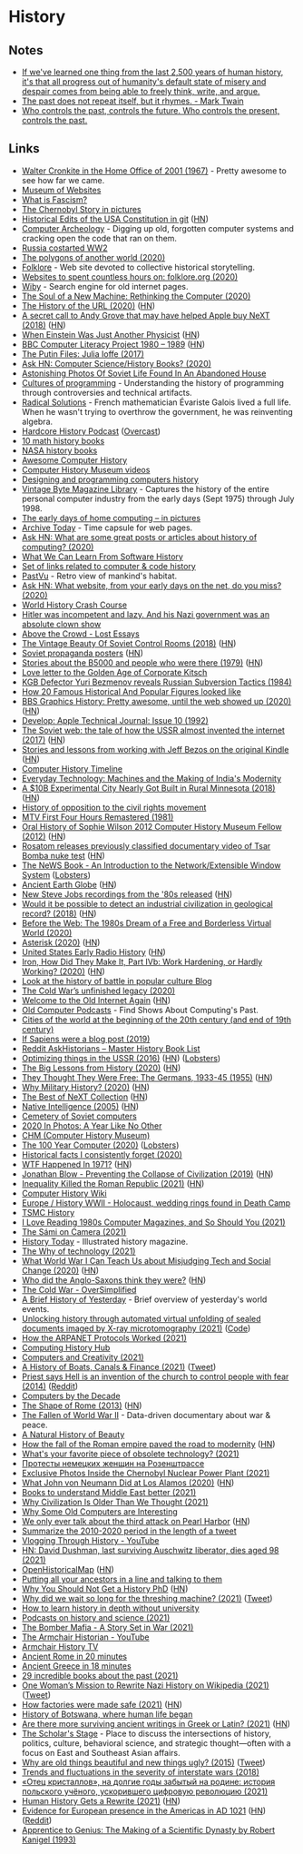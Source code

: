 # History

## Notes

- [If we've learned one thing from the last 2,500 years of human history, it's that all progress out of humanity's default state of misery and despair comes from being able to freely think, write, and argue.](https://twitter.com/APompliano/status/1399406777406472194)
- [The past does not repeat itself, but it rhymes. - Mark Twain](https://news.ycombinator.com/item?id=27421527)
- [Who controls the past, controls the future. Who controls the present, controls the past.](https://www.reddit.com/r/worldnews/comments/q3v419/university_of_hong_kong_orders_removal_of/)

## Links

- [Walter Cronkite in the Home Office of 2001 (1967)](https://www.youtube.com/watch?v=V6DSu3IfRlo) - Pretty awesome to see how far we came.
- [Museum of Websites](https://www.kapwing.com/museum-of-websites)
- [What is Fascism?](https://www.reddit.com/r/AskHistorians/comments/22ox1w/what_is_fascism/cgoz902/)
- [The Chernobyl Story in pictures](https://imgur.com/a/TwY6q)
- [Historical Edits of the USA Constitution in git](https://github.com/JesseKPhillips/USA-Constitution) ([HN](https://news.ycombinator.com/item?id=21338257))
- [Computer Archeology](http://www.computerarcheology.com/) - Digging up old, forgotten computer systems and cracking open the code that ran on them.
- [Russia costarted WW2](https://www.reddit.com/r/worldnews/comments/ei5h2w/vladimir_putin_tries_to_rewrite_history_in_speech/fcnzs71/)
- [The polygons of another world (2020)](http://fabiensanglard.net/another_world_polygons/index.html)
- [Folklore](https://www.folklore.org/) - Web site devoted to collective historical storytelling.
- [Websites to spent countless hours on: folklore.org (2020)](https://www.christophlabacher.com/notes/websites-to-spent-countless-hours-on-folklore-org)
- [Wiby](https://wiby.me/) - Search engine for old internet pages.
- [The Soul of a New Machine: Rethinking the Computer (2020)](https://www.youtube.com/watch?v=vvZA9n3e5pc)
- [The History of the URL (2020)](https://blog.cloudflare.com/the-history-of-the-url/) ([HN](https://news.ycombinator.com/item?id=22493216))
- [A secret call to Andy Grove that may have helped Apple buy NeXT (2018)](https://www.cake.co/conversations/g4CP6zJ/the-secret-call-to-andy-grove-that-may-have-helped-apple-buy-next) ([HN](https://news.ycombinator.com/item?id=22629763))
- [When Einstein Was Just Another Physicist](https://lareviewofbooks.org/article/when-einstein-was-just-another-physicist/) ([HN](https://news.ycombinator.com/item?id=22681773))
- [BBC Computer Literacy Project 1980 – 1989](https://clp.bbcrewind.co.uk/) ([HN](https://news.ycombinator.com/item?id=22683158))
- [The Putin Files: Julia Ioffe (2017)](https://www.youtube.com/watch?v=b1HWNcLDK88)
- [Ask HN: Computer Science/History Books? (2020)](https://news.ycombinator.com/item?id=22692281)
- [Astonishing Photos Of Soviet Life Found In An Abandoned House](https://www.rferl.org/a/astonishing-photos-of-soviet-village-life-discovered-in-abandoned-house-in-moldova/30383072.html)
- [Cultures of programming](http://tomasp.net/academic/drafts/cultures/cultures.pdf) - Understanding the history of programming through controversies and technical artifacts.
- [Radical Solutions](https://www.damninteresting.com/radical-solutions/) - French mathematician Évariste Galois lived a full life. When he wasn't trying to overthrow the government, he was reinventing algebra.
- [Hardcore History Podcast](https://www.dancarlin.com/hardcore-history-series/) ([Overcast](https://overcast.fm/itunes173001861/dan-carlins-hardcore-history))
- [10 math history books](https://wiki.ezvid.com/best-history-of-mathematics-books)
- [NASA history books](https://history.nasa.gov/books_sort_SP.html)
- [Awesome Computer History](https://github.com/watson/awesome-computer-history)
- [Computer History Museum videos](https://www.youtube.com/user/ComputerHistory/videos)
- [Designing and programming computers history](https://www.bl.uk/voices-of-science/themes/designing-and-programming-computers)
- [Vintage Byte Magazine Library](https://vintageapple.org/byte/) - Captures the history of the entire personal computer industry from the early days (Sept 1975) through July 1998.
- [The early days of home computing – in pictures](https://www.theguardian.com/technology/gallery/2020/apr/11/the-early-days-of-home-computing-in-pictures?CMP=Share_iOSApp_Other)
- [Archive Today](http://archive.vn/) - Time capsule for web pages.
- [Ask HN: What are some great posts or articles about history of computing? (2020)](https://news.ycombinator.com/item?id=22907211)
- [What We Can Learn From Software History](https://www.deconstructconf.com/2019/hillel-wayne-what-we-can-learn-from-software-history)
- [Set of links related to computer & code history](https://github.com/v3ga/computer_history)
- [PastVu](https://pastvu.com/) - Retro view of mankind's habitat.
- [Ask HN: What website, from your early days on the net, do you miss? (2020)](https://news.ycombinator.com/item?id=22981491)
- [World History Crash Course](https://www.youtube.com/playlist?list=PLBDA2E52FB1EF80C9)
- [Hitler was incompetent and lazy. And his Nazi government was an absolute clown show](https://www.newsweek.com/hitler-incompetent-lazy-nazi-government-clown-show-opinion-1408136)
- [Above the Crowd - Lost Essays](https://drive.google.com/file/d/1jX3GbFCIlnJc4vzSf4XWYyD6RosCdKOh/view)
- [The Vintage Beauty Of Soviet Control Rooms (2018)](https://designyoutrust.com/2018/01/vintage-beauty-soviet-control-rooms/) ([HN](https://news.ycombinator.com/item?id=23334339))
- [Soviet propaganda posters](https://www.sovietposters.com/) ([HN](https://news.ycombinator.com/item?id=23375494))
- [Stories about the B5000 and people who were there (1979)](http://ed-thelen.org/comp-hist/B5000-AlgolRWaychoff.html) ([HN](https://news.ycombinator.com/item?id=23519816))
- [Love letter to the Golden Age of Corporate Kitsch](https://www.instagram.com/__________office/)
- [KGB Defector Yuri Bezmenov reveals Russian Subversion Tactics (1984)](https://www.youtube.com/watch?v=zgmg2VFX058)
- [How 20 Famous Historical And Popular Figures looked like](https://www.boredpanda.com/digital-art-restoring-appearances-historical-figures-bas-uterwijk/)
- [BBS Graphics History: Pretty awesome, until the web showed up (2020)](https://tedium.co/2020/07/21/bbs-graphics-history-ripscrip-naplps/) ([HN](https://news.ycombinator.com/item?id=23916050))
- [Develop: Apple Technical Journal: Issue 10 (1992)](https://vintageapple.org/develop/pdf/develop-10_9205_May_1992.pdf)
- [The Soviet web: the tale of how the USSR almost invented the internet (2017)](https://www.calvertjournal.com/articles/show/7605/soviet-internet-cybernetics-viktor-glushkov) ([HN](https://news.ycombinator.com/item?id=23987760))
- [Stories and lessons from working with Jeff Bezos on the original Kindle](https://twitter.com/drose_999/status/1287944667414196225) ([HN](https://news.ycombinator.com/item?id=24026270))
- [Computer History Timeline](https://history-computer.com/)
- [Everyday Technology: Machines and the Making of India's Modernity](https://bookshop.org/books/everyday-technology-machines-and-the-making-of-india-s-modernity/9780226269375)
- [A \$10B Experimental City Nearly Got Built in Rural Minnesota (2018)](https://www.smithsonianmag.com/innovation/how-10-billion-experimental-city-nearly-got-built-rural-minnesota-180968617/) ([HN](https://news.ycombinator.com/item?id=24184470))
- [History of opposition to the civil rights movement](https://twitter.com/GKBesterfriend/status/1295428171198685184)
- [MTV First Four Hours Remastered (1981)](https://archive.org/details/1981.08.01_MTV_First_Four_Hours_Remastered_12am_Saturday_August_1st_1981/1981.08.01+-+MTV+First+Four+Hours+Remastered+-+01+-+Original+Broadcast+-+12am+Saturday+August+1st%2C+1981.mpg)
- [Oral History of Sophie Wilson 2012 Computer History Museum Fellow (2012)](http://archive.computerhistory.org/resources/access/text/2012/06/102746190-05-01-acc.pdf) ([HN](https://news.ycombinator.com/item?id=24243415))
- [Rosatom releases previously classified documentary video of Tsar Bomba nuke test](https://thebarentsobserver.com/en/security/2020/08/rosatom-releases-previously-classified-documentary-video-50-mt-novaya-zemlya-test) ([HN](https://news.ycombinator.com/item?id=24247349))
- [The NeWS Book - An Introduction to the Network/Extensible Window System](http://bitsavers.trailing-edge.com/pdf/sun/NeWS/The_NeWS_Book_1989.pdf) ([Lobsters](https://lobste.rs/s/tpl4rr/news_book_introduction_network))
- [Ancient Earth Globe](https://dinosaurpictures.org/ancient-earth#240) ([HN](https://news.ycombinator.com/item?id=24459997))
- [New Steve Jobs recordings from the '80s released](https://www.sfgate.com/tech/article/New-Steve-Jobs-recordings-from-the-80s-released-15572216.php) ([HN](https://news.ycombinator.com/item?id=24544508))
- [Would it be possible to detect an industrial civilization in geological record? (2018)](https://arxiv.org/abs/1804.03748) ([HN](https://news.ycombinator.com/item?id=24601375))
- [Before the Web: The 1980s Dream of a Free and Borderless Virtual World (2020)](https://www.youtube.com/watch?v=YWh6Yzr12iQ)
- [Asterisk (2020)](https://cormullion.github.io/pages/2020-10-09-asterisk/) ([HN](https://news.ycombinator.com/item?id=24733187))
- [United States Early Radio History](https://earlyradiohistory.us/) ([HN](https://news.ycombinator.com/item?id=24744537))
- [Iron, How Did They Make It, Part IVb: Work Hardening, or Hardly Working? (2020)](https://acoup.blog/2020/10/16/collections-iron-how-did-they-make-it-part-ivb-work-hardening-or-hardly-working/) ([HN](https://news.ycombinator.com/item?id=24797376))
- [Look at the history of battle in popular culture Blog](https://acoup.blog/)
- [The Cold War’s unfinished legacy (2020)](https://www.africasacountry.com/2020/09/the-cold-wars-unfinished-legacy)
- [Welcome to the Old Internet Again](http://theoldnet.com/) ([HN](https://news.ycombinator.com/item?id=24808071))
- [Old Computer Podcasts](http://oldcomputerpods.com/) - Find Shows About Computing's Past.
- [Cities of the world at the beginning of the 20th century (and end of 19th century)](https://twitter.com/JoaquimCampa/status/1251243294157348864)
- [If Sapiens were a blog post (2019)](https://neilkakkar.com/sapiens.html)
- [Reddit AskHistorians – Master History Book List](https://www.reddit.com/r/AskHistorians/comments/timi4/the_askhistorians_master_book_list/)
- [Optimizing things in the USSR (2016)](https://chris-said.io/2016/05/11/optimizing-things-in-the-ussr/) ([HN](https://news.ycombinator.com/item?id=25084479)) ([Lobsters](https://lobste.rs/s/maracn/optimizing_things_ussr_2016))
- [The Big Lessons from History (2020)](https://www.collaborativefund.com/blog/the-big-lessons-from-history/) ([HN](https://news.ycombinator.com/item?id=25083946))
- [They Thought They Were Free: The Germans, 1933-45 (1955)](https://press.uchicago.edu/Misc/Chicago/511928.html) ([HN](https://news.ycombinator.com/item?id=25083315))
- [Why Military History? (2020)](https://acoup.blog/2020/11/13/collections-why-military-history/) ([HN](https://news.ycombinator.com/item?id=25092118))
- [The Best of NeXT Collection](http://www.kevra.org/TheBestOfNext/index.html) ([HN](https://news.ycombinator.com/item?id=25172693))
- [Native Intelligence (2005)](https://www.smithsonianmag.com/history/native-intelligence-109314481/) ([HN](https://news.ycombinator.com/item?id=25171303))
- [Cemetery of Soviet computers](https://rusue.com/cemetery-of-soviet-computers/)
- [2020 In Photos: A Year Like No Other](https://www.nytimes.com/interactive/2020/world/year-in-pictures.html)
- [CHM (Computer History Museum)](https://computerhistory.org/)
- [The 100 Year Computer (2020)](https://thedorkweb.substack.com/p/the-100-year-computer) ([Lobsters](https://lobste.rs/s/feaa3d/100_year_computer))
- [Historical facts I consistently forget (2020)](https://milan.cvitkovic.net/writing/historical_facts/)
- [WTF Happened In 1971?](https://wtfhappenedin1971.com/) ([HN](https://news.ycombinator.com/item?id=25188457))
- [Jonathan Blow - Preventing the Collapse of Civilization (2019)](https://www.youtube.com/watch?v=pW-SOdj4Kkk) ([HN](https://news.ycombinator.com/item?id=25788317))
- [Inequality Killed the Roman Republic (2021)](https://www.themetasophist.com/notes/how-inequality-killed-the-roman-republic) ([HN](https://news.ycombinator.com/item?id=25822132))
- [Computer History Wiki](https://gunkies.org/wiki/Main_Page)
- [Europe / History WWII - Holocaust, wedding rings found in Death Camp](https://www.reddit.com/r/europe/comments/l1hurc/europe_history_wwii_holocaust_wedding_rings_found/)
- [TSMC History](https://twitter.com/sahilbloom/status/1353369463190560773)
- [I Love Reading 1980s Computer Magazines, and So Should You (2021)](https://www.wired.com/story/i-love-reading-1980s-computer-magazines-and-so-should-you/)
- [The Sámi on Camera (2021)](https://www.historytoday.com/miscellanies/sami-camera)
- [History Today](https://www.historytoday.com/) - Illustrated history magazine.
- [The Why of technology (2021)](https://www.murilopereira.com/the-why-of-technology/)
- [What World War I Can Teach Us about Misjudging Tech and Social Change (2020)](https://www.carnegie.org/topics/topic-articles/emerging-global-order/1920-2020-what-the-history-of-world-war-1-can-teach-us-about-misjudging-tech-social-change/) ([HN](https://news.ycombinator.com/item?id=26171904))
- [Who did the Anglo-Saxons think they were?](https://www.archaeology.co.uk/articles/who-did-the-anglo-saxons-think-they-were.htm) ([HN](https://news.ycombinator.com/item?id=26175972))
- [The Cold War - OverSimplified](https://www.youtube.com/watch?v=I79TpDe3t2g&t=2s)
- [A Brief History of Yesterday](https://abriefhistoryofyesterday.com/) - Brief overview of yesterday's world events.
- [Unlocking history through automated virtual unfolding of sealed documents imaged by X-ray microtomography (2021)](https://www.nature.com/articles/s41467-021-21326-w) ([Code](https://github.com/UnlockingHistory/virtual-unfolding))
- [How the ARPANET Protocols Worked (2021)](https://twobithistory.org/2021/03/08/arpanet-protocols.html)
- [Computing History Hub](https://www.notion.so/Computing-History-Hub-be72f307fc2e4b05abe3dc67eb937521)
- [Computers and Creativity (2021)](https://www.mollymielke.com/cc)
- [A History of Boats, Canals & Finance (2021)](https://investoramnesia.com/2021/03/28/a-history-of-boats-canals-finance/) ([Tweet](https://twitter.com/InvestorAmnesia/status/1376143250571026441))
- [Priest says Hell is an invention of the church to control people with fear (2014)](https://www.youtube.com/watch?v=QGzc0CJWC4E) ([Reddit](https://www.reddit.com/r/videos/comments/mg8624/retired_priest_says_hell_is_an_invention_of_the/))
- [Computers by the Decade](https://www.charlieharrington.com/computers-by-the-decade)
- [The Shape of Rome (2013)](https://www.exurbe.com/the-shape-of-rome/) ([HN](https://news.ycombinator.com/item?id=26769371))
- [The Fallen of World War II](http://www.fallen.io/ww2/) - Data-driven documentary about war & peace.
- [A Natural History of Beauty](https://meltingasphalt.com/a-natural-history-of-beauty/)
- [How the fall of the Roman empire paved the road to modernity](https://aeon.co/essays/how-the-fall-of-the-roman-empire-paved-the-road-to-modernity) ([HN](https://news.ycombinator.com/item?id=26819319))
- [What's your favorite piece of obsolete technology? (2021)](https://twitter.com/theavalkyrie/status/1383092894551117839)
- [Протесты немецких женщин на Розенштрассе](https://twitter.com/elitablog/status/1384253519918637061)
- [Exclusive Photos Inside the Chernobyl Nuclear Power Plant (2021)](https://petapixel.com/2021/04/24/exclusive-photos-inside-the-chernobyl-nuclear-power-plant/)
- [What John von Neumann Did at Los Alamos (2020)](https://3quarksdaily.com/3quarksdaily/2020/10/what-john-von-neumann-really-did-at-los-alamos.html) ([HN](https://news.ycombinator.com/item?id=28673376))
- [Books to understand Middle East better (2021)](https://twitter.com/brianleroux/status/1393588109514731522)
- [Why Civilization Is Older Than We Thought (2021)](https://palladiummag.com/2021/05/17/why-civilization-is-older-than-we-thought/)
- [Why Some Old Computers are Interesting](http://hccc.org.uk/retro/retro.html)
- [We only ever talk about the third attack on Pearl Harbor](https://www.butwhatfor.com/admiral-yarnell-and-an-attack-on-pearl-harbor/) ([HN](https://news.ycombinator.com/item?id=27345075))
- [Summarize the 2010-2020 period in the length of a tweet](https://twitter.com/morganhousel/status/1399840530159202306)
- [Vlogging Through History - YouTube](https://www.youtube.com/channel/UCN-p-fxcoKT4Ltg1vPZIxGQ)
- [HN: David Dushman, last surviving Auschwitz liberator, dies aged 98 (2021)](https://news.ycombinator.com/item?id=27421527)
- [OpenHistoricalMap](https://www.openhistoricalmap.org/) ([HN](https://news.ycombinator.com/item?id=27469715))
- [Putting all your ancestors in a line and talking to them](https://twitter.com/makseest_ru/status/1402598603642658848)
- [Why You Should Not Get a History PhD](https://www.reddit.com/r/AskHistorians/comments/96yf9h/monday_methods_why_you_should_not_get_a_history/) ([HN](https://news.ycombinator.com/item?id=27580605))
- [Why did we wait so long for the threshing machine? (2021)](https://rootsofprogress.org/why-did-we-wait-so-long-for-the-threshing-machine) ([Tweet](https://twitter.com/antonhowes/status/1409986175369105409))
- [How to learn history in depth without university](https://www.reddit.com/r/AskHistorians/comments/ojqze8/i_have_no_access_to_a_university_so_how_can_i/)
- [Podcasts on history and science (2021)](https://twitter.com/sriramk/status/1424083072090132481)
- [The Bomber Mafia - A Story Set in War (2021)](https://www.penguin.co.uk/books/445/445716/the-bomber-mafia/9780241535004.html)
- [The Armchair Historian - YouTube](https://www.youtube.com/c/TheArmchairHistorian/featured)
- [Armchair History TV](https://armchairhistory.tv/)
- [Ancient Rome in 20 minutes](https://www.youtube.com/watch?v=46ZXl-V4qwY)
- [Ancient Greece in 18 minutes](https://www.youtube.com/watch?v=gFRxmi4uCGo)
- [29 incredible books about the past (2021)](https://twitter.com/landforce/status/1434543804921516034)
- [One Woman’s Mission to Rewrite Nazi History on Wikipedia (2021)](https://www.wired.com/story/one-womans-mission-to-rewrite-nazi-history-wikipedia/) ([Tweet](https://twitter.com/tqbf/status/1437145477389111296))
- [How factories were made safe (2021)](https://rootsofprogress.org/history-of-factory-safety) ([HN](https://news.ycombinator.com/item?id=28504316))
- [History of Botswana, where human life began](https://twitter.com/VodkaPolitics/status/1441767278664617985)
- [Are there more surviving ancient writings in Greek or Latin? (2021)](https://talesoftimesforgotten.com/2021/09/25/are-there-more-surviving-ancient-writings-in-greek-or-latin/) ([HN](https://news.ycombinator.com/item?id=28662809))
- [The Scholar's Stage](https://scholars-stage.org/) - Place to discuss the intersections of history, politics, culture, behavioral science, and strategic thought—often with a focus on East and Southeast Asian affairs.
- [Why are old things beautiful and new things ugly? (2015)](https://carcinisation.com/2015/04/01/the-fifteen-fundamental-properties/) ([Tweet](https://twitter.com/literalbanana/status/1445784214838730758))
- [Trends and fluctuations in the severity of interstate wars (2018)](https://www.science.org/doi/10.1126/sciadv.aao3580)
- [«Отец кристаллов», на долгие годы забытый на родине: история польского учёного, ускорившего цифровую революцию (2021)](https://tjournal.ru/stories/451043-otec-kristallov-na-dolgie-gody-zabytyy-na-rodine-istoriya-polskogo-uchenogo-uskorivshego-cifrovuyu-revolyuciyu)
- [Human History Gets a Rewrite (2021)](https://www.theatlantic.com/magazine/archive/2021/11/graeber-wengrow-dawn-of-everything-history-humanity/620177/) ([HN](https://news.ycombinator.com/item?id=28908960))
- [Evidence for European presence in the Americas in AD 1021](https://www.nature.com/articles/s41586-021-03972-8) ([HN](https://news.ycombinator.com/item?id=28934530)) ([Reddit](https://www.reddit.com/r/science/comments/qc3xn7/vikings_discovered_america_500_years_before/))
- [Apprentice to Genius: The Making of a Scientific Dynasty by Robert Kanigel (1993)](https://www.goodreads.com/book/show/532944.Apprentice_to_Genius)

